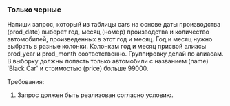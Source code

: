 
### Только черные

Напиши запрос, который из таблицы cars на основе даты производства (prod_date) выберет год, месяц (номер)
производства и количество автомобилей, произведенных в этот год и месяц. Год и месяц нужно выбрать в разные колонки.
Колонкам год и месяц присвой алиасы prod_year и prod_month соответственно. Группировку делай по алиасам.
В выборку должны попасть только автомобили с названием (name) &#39;Black Car&#39; и стоимостью (price) больше 99000.


Требования:
1.	Запрос должен быть реализован согласно условию.


